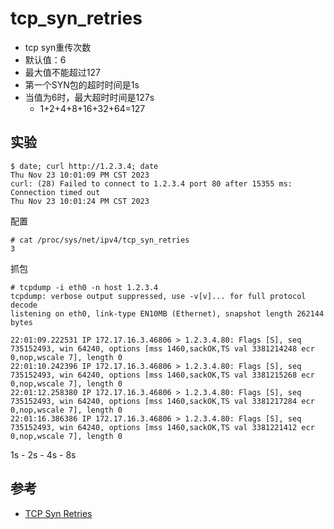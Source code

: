 # tcp_syn_retries

- tcp syn重传次数
- 默认值：6
- 最大值不能超过127
- 第一个SYN包的超时时间是1s
- 当值为6时，最大超时时间是127s
    - 1+2+4+8+16+32+64=127

## 实验

```
$ date; curl http://1.2.3.4; date
Thu Nov 23 10:01:09 PM CST 2023
curl: (28) Failed to connect to 1.2.3.4 port 80 after 15355 ms: Connection timed out
Thu Nov 23 10:01:24 PM CST 2023
```

配置

```
# cat /proc/sys/net/ipv4/tcp_syn_retries
3
```

抓包

```
# tcpdump -i eth0 -n host 1.2.3.4
tcpdump: verbose output suppressed, use -v[v]... for full protocol decode
listening on eth0, link-type EN10MB (Ethernet), snapshot length 262144 bytes

22:01:09.222531 IP 172.17.16.3.46806 > 1.2.3.4.80: Flags [S], seq 735152493, win 64240, options [mss 1460,sackOK,TS val 3381214248 ecr 0,nop,wscale 7], length 0
22:01:10.242396 IP 172.17.16.3.46806 > 1.2.3.4.80: Flags [S], seq 735152493, win 64240, options [mss 1460,sackOK,TS val 3381215268 ecr 0,nop,wscale 7], length 0
22:01:12.258380 IP 172.17.16.3.46806 > 1.2.3.4.80: Flags [S], seq 735152493, win 64240, options [mss 1460,sackOK,TS val 3381217284 ecr 0,nop,wscale 7], length 0
22:01:16.386386 IP 172.17.16.3.46806 > 1.2.3.4.80: Flags [S], seq 735152493, win 64240, options [mss 1460,sackOK,TS val 3381221412 ecr 0,nop,wscale 7], length 0
```

1s - 2s - 4s - 8s

## 参考

- [TCP Syn Retries](https://medium.com/@avocadi/tcp-syn-retries-f30756ec7c55)